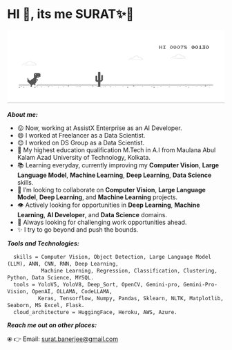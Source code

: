 # HI 👋, its me SURAT✨👋

![chrome_dino](chrome_dino.gif)

***About me:***
- 😛 Now, working at AssistX Enterprise as an AI Developer.
- 😄 I worked at Freelancer as a Data Scientist. 
- 😊 I worked on DS Group as a Data Scientist.
- 🔭 My highest education qualification M.Tech in A.I from Maulana Abul Kalam Azad University of Technology, Kolkata.
- 📚 Learning everyday, currently improving my **Computer Vision**, **Large Language Model**, **Machine Learning**, **Deep Learning**, **Data Science** skills.
- 🤝 I’m looking to collaborate on **Computer Vision**, **Large Language Model**, **Deep Learning**, and **Machine Learning** projects.
- 👁️ Actively looking for opportunities in **Deep Learning**, **Machine Learning**, **AI Developer**, and **Data Science** domains.
- 🌋 Always looking for challenging work opportunities ahead.
- ✨ I try to go beyond and push the bounds.

***Tools and Technologies:***     
     
```
  skills = Computer Vision, Object Detection, Large Language Model (LLM), ANN, CNN, RNN, Deep Learning,
           Machine Learning, Regression, Classification, Clustering, Python, Data Science, MYSQL.
  tools = YoloV5, YoloV8, Deep_Sort, OpenCV, Gemini-pro, Gemini-Pro-Vision, OpenAI, OLLAMA, CodeLLAMA,
          Keras, Tensorflow, Numpy, Pandas, Sklearn, NLTK, Matplotlib, Seaborn, MS Excel, Flask.
  cloud_architecture = HuggingFace, Heroku, AWS, Azure.
```  

***Reach me out on other places:***

⦿ 👉 Email: surat.banerjee@gmail.com
